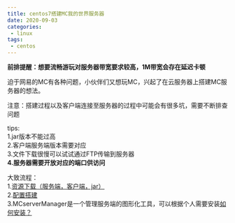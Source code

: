 ```yaml
---
title: centos7搭建MC我的世界服务器
date: 2020-09-03
categories:
 - linux
tags:
 - centos
---
```


**前排提醒：想要流畅游玩对服务器带宽要求较高，1M带宽会存在延迟卡顿**

迫于网易的MC有各种问题，小伙伴们又想玩MC，兴起了在云服务器上搭建MC服务器的想法。  

注意：搭建过程以及客户端连接至服务器的过程中可能会有很多坑，需要不断排查问题

tips:  
        1.jar版本不能过高  
        2.客户端服务端版本需要对应  
        3.文件下载很慢可以试试通过FTP传输到服务器  
        **4.服务器需要开放对应的端口供访问**  

大致流程：  
        1.[资源下载（服务端，客户端，jar）](https://www.mcbbs.net/thread-1103408-1-1.html)  
        2.[配置搭建](https://cloud.tencent.com/developer/article/1004617)  
        3.MCserverManager是一个管理服务端的图形化工具，可以根据个人需要安装[如何安装？](https://www.mcbbs.net/thread-140678-1-1.html)

